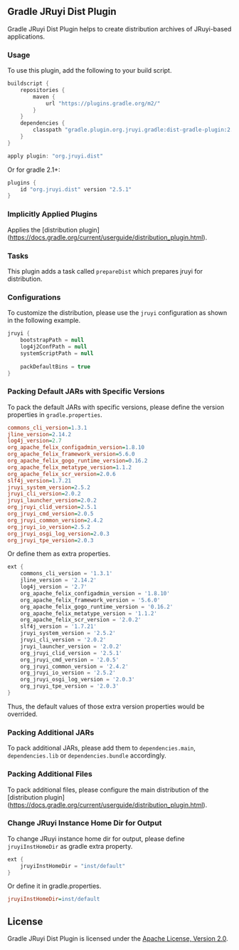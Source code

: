 ## Gradle JRuyi Dist Plugin

Gradle JRuyi Dist Plugin helps to create distribution archives of JRuyi-based applications.

### Usage
To use this plugin, add the following to your build script.

```groovy
buildscript {
	repositories {
		maven {
			url "https://plugins.gradle.org/m2/"
		}
	}
	dependencies {
		classpath "gradle.plugin.org.jruyi.gradle:dist-gradle-plugin:2.5.1"
	}
}

apply plugin: "org.jruyi.dist"
```

Or for gradle 2.1+:

```groovy
plugins {
	id "org.jruyi.dist" version "2.5.1"
}
```

### Implicitly Applied Plugins

Applies the [distribution plugin] (https://docs.gradle.org/current/userguide/distribution_plugin.html).

### Tasks

This plugin adds a task called `prepareDist` which prepares jruyi for distribution.

### Configurations

To customize the distribution, please use the `jruyi` configuration as shown in the following example.

```gradle
jruyi {
	bootstrapPath = null
	log4j2ConfPath = null
	systemScriptPath = null
	
	packDefaultBins = true
}
```

### Packing Default JARs with Specific Versions

To pack the default JARs with specific versions, please define the version properties in `gradle.properties`.

```INI
commons_cli_version=1.3.1
jline_version=2.14.2
log4j_version=2.7
org_apache_felix_configadmin_version=1.8.10
org_apache_felix_framework_version=5.6.0
org_apache_felix_gogo_runtime_version=0.16.2
org_apache_felix_metatype_version=1.1.2
org_apache_felix_scr_version=2.0.6
slf4j_version=1.7.21
jruyi_system_version=2.5.2
jruyi_cli_version=2.0.2
jruyi_launcher_version=2.0.2
org_jruyi_clid_version=2.5.1
org_jruyi_cmd_version=2.0.5
org_jruyi_common_version=2.4.2
org_jruyi_io_version=2.5.2
org_jruyi_osgi_log_version=2.0.3
org_jruyi_tpe_version=2.0.3
```

Or define them as extra properties.

```gradle
ext {
	commons_cli_version = '1.3.1'
    jline_version = '2.14.2'
    log4j_version = '2.7'
    org_apache_felix_configadmin_version = '1.8.10'
    org_apache_felix_framework_version = '5.6.0'
    org_apache_felix_gogo_runtime_version = '0.16.2'
    org_apache_felix_metatype_version = '1.1.2'
    org_apache_felix_scr_version = '2.0.2'
    slf4j_version = '1.7.21'
    jruyi_system_version = '2.5.2'
    jruyi_cli_version = '2.0.2'
    jruyi_launcher_version = '2.0.2'
    org_jruyi_clid_version = '2.5.1'
    org_jruyi_cmd_version = '2.0.5'
    org_jruyi_common_version = '2.4.2'
    org_jruyi_io_version = '2.5.2'
    org_jruyi_osgi_log_version = '2.0.3'
    org_jruyi_tpe_version = '2.0.3'
}
```

Thus, the default values of those extra version properties would be overrided.

### Packing Additional JARs

To pack additional JARs, please add them to `dependencies.main`, `dependencies.lib` or `dependencies.bundle` accordingly.

### Packing Additional Files

To pack additional files, please configure the main distribution of the [distribution plugin] (https://docs.gradle.org/current/userguide/distribution_plugin.html).

### Change JRuyi Instance Home Dir for Output

To change JRuyi instance home dir for output, please define `jruyiInstHomeDir` as gradle extra property.

```groovy
ext {
    jruyiInstHomeDir = "inst/default"
}
```

Or define it in gradle.properties.

```INI
jruyiInstHomeDir=inst/default
```

## License

Gradle JRuyi Dist Plugin is licensed under the [Apache License, Version 2.0](http://www.apache.org/licenses/LICENSE-2.0.html).

